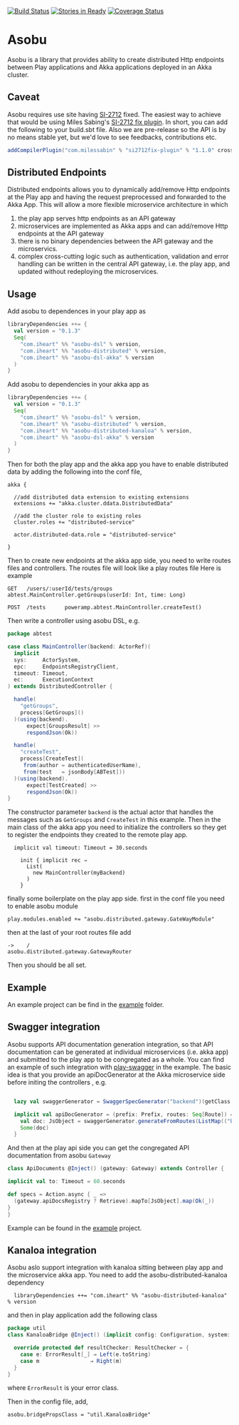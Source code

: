 [![Build Status](https://travis-ci.org/iheartradio/asobu.svg)](https://travis-ci.org/iheartradio/asobu)
[![Stories in Ready](https://badge.waffle.io/iheartradio/asobu.svg?label=ready&title=Ready)](http://waffle.io/iheartradio/asobu)
[![Coverage Status](https://coveralls.io/repos/github/iheartradio/asobu/badge.svg?branch=master)](https://coveralls.io/github/iheartradio/asobu?branch=master)

# Asobu

Asobu is a library that provides ability to create distributed Http endpoints between Play applications and Akka applications deployed in an Akka cluster.

## Caveat
Asobu requires use site having [SI-2712](https://issues.scala-lang.org/browse/SI-2712) fixed. The easiest way to achieve that would be using Miles Sabing's [SI-2712 fix plugin](https://github.com/milessabin/si2712fix-plugin). In short, you can add the following to your build.sbt file. 
Also we are pre-release so the API is by no means stable yet, but we'd love to see feedbacks, contributions etc. 

```Scala
addCompilerPlugin("com.milessabin" % "si2712fix-plugin" % "1.1.0" cross CrossVersion.full)
```

## Distributed Endpoints

Distributed endpoints allows you to dynamically add/remove Http endpoints at the Play app and having the request preprocessed and forwarded to the Akka App. This will allow a more flexible microservice architecture in which

1. the play app serves http endpoints as an API gateway
2. microservices are implemented as Akka apps and can add/remove Http endpoints at the API gateway
3. there is no binary dependencies between the API gateway and the microservics.
4. complex cross-cutting logic such as authentication, validation and error handling can be written in the central API gateway, i.e. the play app, and updated without redeploying the microservices.

## Usage

Add asobu to dependences in your play app as

```Scala
libraryDependencies ++= {
  val version = "0.1.3"
  Seq(
    "com.iheart" %% "asobu-dsl" % version,
    "com.iheart" %% "asobu-distributed" % version,
    "com.iheart" %% "asobu-dsl-akka" % version
  )
}

```
Add asobu to dependencies in your akka app as

```Scala
libraryDependencies ++= {
  val version = "0.1.3"
  Seq(
    "com.iheart" %% "asobu-dsl" % version,
    "com.iheart" %% "asobu-distributed" % version,
    "com.iheart" %% "asobu-distributed-kanaloa" % version,
    "com.iheart" %% "asobu-dsl-akka" % version
  )
}

```

Then for both the play app and the akka app you have to enable distributed data by adding the following into the conf file,

```
akka {

  //add distributed data extension to existing extensions
  extensions += "akka.cluster.ddata.DistributedData"

  //add the cluster role to existing roles
  cluster.roles += "distributed-service"

  actor.distributed-data.role = "distributed-service"

}

```

Then to create new endpoints at the akka app side, you need to write routes files and controllers.
The routes file will look like a play routes file
Here is example

```
GET   /users/:userId/tests/groups    abtest.MainController.getGroups(userId: Int, time: Long)

POST  /tests      poweramp.abtest.MainController.createTest()
```

Then write a controller using asobu DSL, e.g.
```scala
package abtest

case class MainController(backend: ActorRef)(
  implicit
  sys:     ActorSystem,
  epc:     EndpointsRegistryClient,
  timeout: Timeout,
  ec:      ExecutionContext
) extends DistributedController {

  handle(
    "getGroups",
    process[GetGroups]()
  )(using(backend).
      expect[GroupsResult] >>
      respondJson(Ok))

  handle(
    "createTest",
    process[CreateTest](
     from(author = authenticatedUserName),
     from(test   = jsonBody[ABTest]))
  )(using(backend).
      expect[TestCreated] >>
      respondJson(Ok))
}

```

The constructor parameter `backend` is the actual actor that handles the messages such as `GetGroups` and `CreateTest` in this example.
Then in the main class of the akka app you need to initialize the controllers so they get to register the endpoints they created to the remote play app.
```
  implicit val timeout: Timeout = 30.seconds

    init { implicit rec ⇒
      List(
        new MainController(myBackend)
      )
    }

```

finally some boilerplate on the play app side.
first in the conf file you need to enable asobu module
```
play.modules.enabled += "asobu.distributed.gateway.GateWayModule"
```

then at the last of your root routes file add
```
->    /                         asobu.distributed.gateway.GatewayRouter
```

Then you should be all set.


## Example

An example project can be find in the [example](/example) folder.

## Swagger integration

Asobu supports API documentation generation integration, so that API documentation can be generated at individual microservices (i.e. akka app) and submitted to the play app to be congregated as a whole. You can find an example of such integration with 
[play-swagger](https://github.com/iheartradio/play-swagger) in the example. The basic idea is that you provide an apiDocGenerator at the Akka microservice side before initing the controllers , e.g.

```scala

  lazy val swaggerGenerator = SwaggerSpecGenerator("backend")(getClass.getClassLoader)

  implicit val apiDocGenerator = (prefix: Prefix, routes: Seq[Route]) => {
    val doc: JsObject = swaggerGenerator.generateFromRoutes(ListMap(("backend",(prefix.value, routes))))
    Some(doc)
  }
  ``` 
  And then at the play api side you can get the congregated API documentation from asobu `Gateway`
  ```Scala 
  class ApiDocuments @Inject() (gateway: Gateway) extends Controller {
  
  implicit val to: Timeout = 60.seconds

  def specs = Action.async { _ =>
    (gateway.apiDocsRegistry ? Retrieve).mapTo[JsObject].map(Ok(_))
  }
}
```
Example can be found in the [example](/example) project. 


## Kanaloa integration

Asobu aslo support integration with kanaloa sitting between play app and the microservice akka app. 
You need to add the asobu-distributed-kanaloa dependency
```  
  libraryDependencies ++= "com.iheart" %% "asobu-distributed-kanaloa" % version
```
and then in play application add the following class
```scala
package util
class KanaloaBridge @Inject() (implicit config: Configuration, system: ActorSystem) extends AbstractKanaloaBridge {

  override protected def resultChecker: ResultChecker = {
    case e: ErrorResult[_] ⇒ Left(e.toString)
    case m                ⇒ Right(m)
  }
}

```
where `ErrorResult` is your error class. 

Then in the config file, add, 
```
asobu.bridgePropsClass = "util.KanaloaBridge"

```
